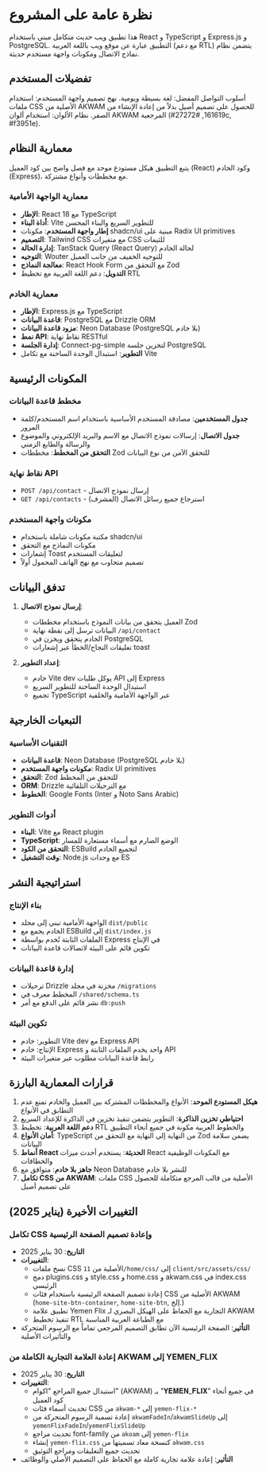 # نظرة عامة على المشروع

هذا تطبيق ويب حديث متكامل مبني باستخدام React و TypeScript و Express.js و PostgreSQL. التطبيق عبارة عن موقع ويب باللغة العربية (مع دعم RTL) يتضمن نظام نماذج الاتصال ومكونات واجهة مستخدم حديثة.

## تفضيلات المستخدم

أسلوب التواصل المفضل: لغة بسيطة ويومية.
نهج تصميم واجهة المستخدم: استخدام ملفات CSS الأصلية من AKWAM للحصول على تصميم أصيل بدلاً من إعادة الإنشاء من الصفر.
نظام الألوان: استخدام ألوان AKWAM المرجعية (#161619, #27272c, #f3951e).

## معمارية النظام

يتبع التطبيق هيكل مستودع موحد مع فصل واضح بين كود العميل (React) وكود الخادم (Express)، مع مخططات وأنواع مشتركة.

### معمارية الواجهة الأمامية
- **الإطار**: React 18 مع TypeScript
- **أداة البناء**: Vite للتطوير السريع والبناء المحسن
- **إطار واجهة المستخدم**: مكونات shadcn/ui مبنية على Radix UI primitives
- **التصميم**: Tailwind CSS مع متغيرات CSS للثيمات
- **إدارة الحالة**: TanStack Query (React Query) لحالة الخادم
- **التوجيه**: Wouter للتوجيه الخفيف من جانب العميل
- **معالجة النماذج**: React Hook Form مع التحقق من Zod
- **التدويل**: دعم اللغة العربية مع تخطيط RTL

### معمارية الخادم
- **الإطار**: Express.js مع TypeScript
- **قاعدة البيانات**: PostgreSQL مع Drizzle ORM
- **مزود قاعدة البيانات**: Neon Database (PostgreSQL بلا خادم)
- **نمط API**: نقاط نهاية RESTful
- **إدارة الجلسة**: Connect-pg-simple لتخزين جلسة PostgreSQL
- **التطوير**: استبدال الوحدة الساخنة مع تكامل Vite

## المكونات الرئيسية

### مخطط قاعدة البيانات
- **جدول المستخدمين**: مصادقة المستخدم الأساسية باستخدام اسم المستخدم/كلمة المرور
- **جدول الاتصال**: إرسالات نموذج الاتصال مع الاسم والبريد الإلكتروني والموضوع والرسالة والطابع الزمني
- **التحقق من المخطط**: مخططات Zod للتحقق الآمن من نوع البيانات

### نقاط نهاية API
- `POST /api/contact` - إرسال نموذج الاتصال
- `GET /api/contacts` - استرجاع جميع رسائل الاتصال (المشرف)

### مكونات واجهة المستخدم
- مكتبة مكونات شاملة باستخدام shadcn/ui
- مكونات النماذج مع التحقق
- إشعارات Toast لتعليقات المستخدم
- تصميم متجاوب مع نهج الهاتف المحمول أولاً

## تدفق البيانات

1. **إرسال نموذج الاتصال**:
   - العميل يتحقق من بيانات النموذج باستخدام مخططات Zod
   - البيانات ترسل إلى نقطة نهاية `/api/contact`
   - الخادم يتحقق ويخزن في PostgreSQL
   - تعليقات النجاح/الخطأ عبر إشعارات toast

2. **إعداد التطوير**:
   - خادم Vite dev يوكل طلبات API إلى Express
   - استبدال الوحدة الساخنة للتطوير السريع
   - تجميع TypeScript عبر الواجهة الأمامية والخلفية

## التبعيات الخارجية

### التقنيات الأساسية
- **قاعدة البيانات**: Neon Database (PostgreSQL بلا خادم)
- **مكونات واجهة المستخدم**: Radix UI primitives
- **التحقق**: Zod للتحقق من المخطط
- **ORM**: Drizzle مع الترحيلات التلقائية
- **الخطوط**: Google Fonts (Inter و Noto Sans Arabic)

### أدوات التطوير
- **البناء**: Vite مع React plugin
- **TypeScript**: الوضع الصارم مع أسماء مستعارة للمسار
- **التحقق من الكود**: ESBuild لتجميع الخادم
- **وقت التشغيل**: Node.js مع وحدات ES

## استراتيجية النشر

### بناء الإنتاج
- الواجهة الأمامية تبني إلى مجلد `dist/public`
- الخادم يجمع مع ESBuild إلى `dist/index.js`
- الملفات الثابتة تُخدم بواسطة Express في الإنتاج
- تكوين قائم على البيئة لاتصالات قاعدة البيانات

### إدارة قاعدة البيانات
- ترحيلات Drizzle مخزنة في مجلد `/migrations`
- المخطط معرف في `/shared/schema.ts`
- نشر قائم على الدفع مع أمر `db:push`

### تكوين البيئة
- التطوير: خادم Vite dev مع Express API
- الإنتاج: خادم Express واحد يخدم الملفات الثابتة و API
- رابط قاعدة البيانات مطلوب عبر متغيرات البيئة

## قرارات المعمارية البارزة

1. **هيكل المستودع الموحد**: الأنواع والمخططات المشتركة بين العميل والخادم تمنع عدم التطابق في الأنواع
2. **احتياطي تخزين الذاكرة**: التطوير يتضمن تنفيذ تخزين في الذاكرة للإعداد السريع
3. **دعم اللغة العربية**: تخطيط RTL والخطوط العربية مكونة في جميع أنحاء التطبيق
4. **أمان الأنواع**: TypeScript من النهاية إلى النهاية مع التحقق من Zod يضمن سلامة البيانات
5. **أنماط React الحديثة**: يستخدم أحدث ميزات React مع المكونات الوظيفية والخطافات
6. **جاهز بلا خادم**: متوافق مع Neon Database للنشر بلا خادم
7. **تكامل CSS من AKWAM**: ملفات CSS الأصلية من قالب المرجع متكاملة للحصول على تصميم أصيل

## التغييرات الأخيرة (يناير 2025)

### تكامل CSS وإعادة تصميم الصفحة الرئيسية
- **التاريخ**: 30 يناير 2025
- **التغييرات**: 
  - نسخ ملفات CSS الأصلية من `11/home/css/` إلى `client/src/assets/css/`
  - دمج plugins.css و style.css و home.css و akwam.css في index.css الرئيسي
  - إعادة تصميم الصفحة الرئيسية باستخدام فئات CSS الأصلية من AKWAM (`home-site-btn-container`, `home-site-btn`, إلخ.)
  - تطبيق علامة Yemen Flix التجارية مع الحفاظ على الهيكل البصري لـ AKWAM
  - تنفيذ تخطيط RTL مع الطباعة العربية المناسبة
- **التأثير**: الصفحة الرئيسية الآن تطابق التصميم المرجعي تماماً مع الرسوم المتحركة والتأثيرات الأصلية

### إعادة العلامة التجارية الكاملة من AKWAM إلى YEMEN_FLIX
- **التاريخ**: 30 يناير 2025
- **التغييرات**:
  - استبدال جميع المراجع "اكوام" (AKWAM) بـ "𝐘𝐄𝐌𝐄𝐍_𝐅𝐋𝐈𝐗" في جميع أنحاء كود العميل
  - تحديث أسماء فئات CSS من `akwam-*` إلى `yemen-flix-*`
  - إعادة تسمية الرسوم المتحركة من `akwamFadeIn`/`akwamSlideUp` إلى `yemenFlixFadeIn`/`yemenFlixSlideUp`
  - تحديث مراجع font-family من `akoam` إلى `yemen-flix`
  - إنشاء `yemen-flix.css` كنسخة معاد تسميتها من `akwam.css`
  - تحديث جميع التعليقات ومراجع التوثيق
- **التأثير**: إعادة علامة تجارية كاملة مع الحفاظ على التصميم الأصلي والوظائف
